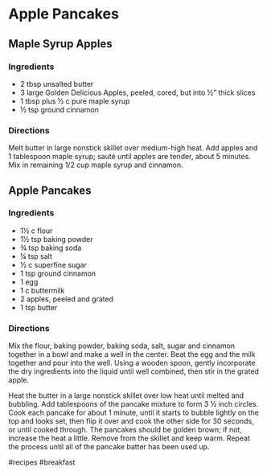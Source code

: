 # Apple Pancakes
## Maple Syrup Apples
### Ingredients
* 2 tbsp unsalted butter
* 3 large Golden Delicious Apples, peeled, cored, but into ½” thick slices
* 1 tbsp plus ½ c pure maple syrup
* ½ tsp ground cinnamon

### Directions
Melt butter in large nonstick skillet over medium-high heat. Add apples and 1 tablespoon maple syrup; sauté until apples are tender, about 5 minutes. Mix in remaining 1/2 cup maple syrup and cinnamon.

## Apple Pancakes
### Ingredients
* 1½ c flour
* 1½ tsp baking powder
* ¾ tsp baking soda
* ¼ tsp salt
* ½ c superfine sugar
* 1 tsp ground cinnamon
* 1 egg
* 1 c buttermilk
* 2 apples, peeled and grated
* 1 tsp butter

### Directions
Mix the flour, baking powder, baking soda, salt, sugar and cinnamon together in a bowl and make a well in the center.  Beat the egg and the milk together and pour into the well. Using a wooden spoon, gently incorporate the dry ingredients into the liquid until well combined, then stir in the grated apple.

Heat the butter in a large nonstick skillet over low heat until melted and bubbling.  Add tablespoons of the pancake mixture to form 3 ½ inch circles. Cook each pancake for about 1 minute, until it starts to bubble lightly on the top and looks set, then flip it over and cook the other side for 30 seconds, or until cooked through.  The pancakes should be golden brown; if not, increase the heat a little. Remove from the skillet and keep warm. Repeat the process until all of the pancake batter has been used up.

#recipes #breakfast